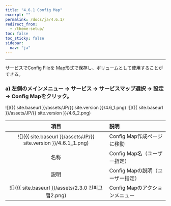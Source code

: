 ```yaml
---
title: "4.6.1 Config Map"
excerpt: ""
permalink: /docs/ja/4.6.1/
redirect_from:
  - /theme-setup/
toc: false
toc_sticky: false
sidebar:
  nav: "ja"
---
```



---

サービスでConfig Fileを Map形式で保存し、ボリュームとして使用することができる。

### a\) 左側のメインメニュー → サービス → サービスマップ選択 → 設定 → Config Mapをクリック。
![]({{ site.baseurl }}/assets/JP/{{ site.version }}/4.6_1.png)
![]({{ site.baseurl }}/assets/JP/{{ site.version }}/4.6_2.png)


| **項目** | **説明** |
| :---: | :--- |
| ![]({{ site.baseurl }}/assets/JP/{{ site.version }}/4.6.1_1.png) | Config Map作成ページに移動 |
| 名称 | Config Map名（ユーザー指定） |
| 説明 | Config Mapの説明（ユーザー指定） |
| ![]({{ site.baseurl }}/assets/2.3.0 컨피그맵2.png) | Config Mapのアクションメニュー |
